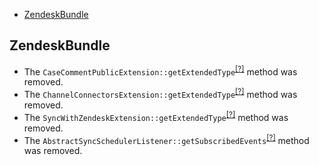 - [ZendeskBundle](#zendeskbundle)

ZendeskBundle
-------------
* The `CaseCommentPublicExtension::getExtendedType`<sup>[[?]](https://github.com/oroinc/OroCRMZendeskBundle/tree/4.0.0/Form/Extension/CaseCommentPublicExtension.php#L61 "Oro\Bundle\ZendeskBundle\Form\Extension\CaseCommentPublicExtension::getExtendedType")</sup> method was removed.
* The `ChannelConnectorsExtension::getExtendedType`<sup>[[?]](https://github.com/oroinc/OroCRMZendeskBundle/tree/4.0.0/Form/Extension/ChannelConnectorsExtension.php#L63 "Oro\Bundle\ZendeskBundle\Form\Extension\ChannelConnectorsExtension::getExtendedType")</sup> method was removed.
* The `SyncWithZendeskExtension::getExtendedType`<sup>[[?]](https://github.com/oroinc/OroCRMZendeskBundle/tree/4.0.0/Form/Extension/SyncWithZendeskExtension.php#L84 "Oro\Bundle\ZendeskBundle\Form\Extension\SyncWithZendeskExtension::getExtendedType")</sup> method was removed.
* The `AbstractSyncSchedulerListener::getSubscribedEvents`<sup>[[?]](https://github.com/oroinc/OroCRMZendeskBundle/tree/4.0.0/EventListener/Doctrine/AbstractSyncSchedulerListener.php#L44 "Oro\Bundle\ZendeskBundle\EventListener\Doctrine\AbstractSyncSchedulerListener::getSubscribedEvents")</sup> method was removed.

